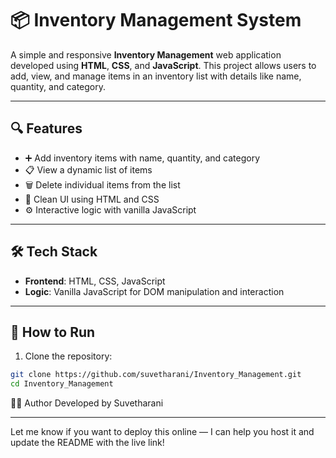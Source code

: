 # 📦 Inventory Management System

A simple and responsive **Inventory Management** web application developed using **HTML**, **CSS**, and **JavaScript**. This project allows users to add, view, and manage items in an inventory list with details like name, quantity, and category.

---

## 🔍 Features

- ➕ Add inventory items with name, quantity, and category  
- 📋 View a dynamic list of items  
- 🗑️ Delete individual items from the list  
- 🎨 Clean UI using HTML and CSS  
- ⚙️ Interactive logic with vanilla JavaScript  

---

## 🛠️ Tech Stack

- **Frontend**: HTML, CSS, JavaScript  
- **Logic**: Vanilla JavaScript for DOM manipulation and interaction  

---

## 🚀 How to Run

1. Clone the repository:

```bash
git clone https://github.com/suvetharani/Inventory_Management.git
cd Inventory_Management
```

🙋‍♀️ Author
Developed by Suvetharani

---

Let me know if you want to deploy this online — I can help you host it and update the README with the live link!
